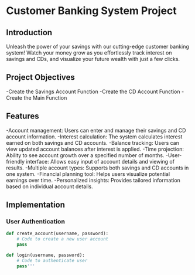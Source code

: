 # Customer Banking System Project

## Introduction

Unleash the power of your savings with our cutting-edge customer banking system!
Watch your money grow as you effortlessly track interest on savings and CDs, and visualize your future wealth with just a few clicks.

## Project Objectives

-Create the Savings Account Function
-Create the CD Account Function
-Create the Main Function


## Features

-Account management: Users can enter and manage their savings and CD account information.
-Interest calculation: The system calculates interest earned on both savings and CD accounts.
-Balance tracking: Users can view updated account balances after interest is applied.
-Time projection: Ability to see account growth over a specified number of months.
-User-friendly interface: Allows easy input of account details and viewing of results.
-Multiple account types: Supports both savings and CD accounts in one system.
-Financial planning tool: Helps users visualize potential earnings over time.
-Personalized insights: Provides tailored information based on individual account details.

## Implementation

### User Authentication

```python
def create_account(username, password):
    # Code to create a new user account
    pass

def login(username, password):
    # Code to authenticate user
    pass'''

